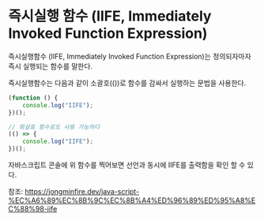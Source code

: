 # 즉시실행 함수 (IIFE, Immediately Invoked Function Expression)
즉시실행함수 (IIFE, Immediately Invoked Function Expression)는 정의되자마자 즉시 실행되는 함수를 말한다.


즉시실행함수는 다음과 같이 소괄호(())로 함수를 감싸서 실행하는 문법을 사용한다.
```javascript
(function () {
    console.log("IIFE");
})();

// 화살표 함수로도 사용 가능하다
(() => {
    console.log("IIFE");
})();
```
자바스크립트 콘솔에 위 함수를 찍어보면 선언과 동시에 IIFE를 출력함을 확인 할 수 있다.

참조: https://jongminfire.dev/java-script-%EC%A6%89%EC%8B%9C%EC%8B%A4%ED%96%89%ED%95%A8%EC%88%98-iife